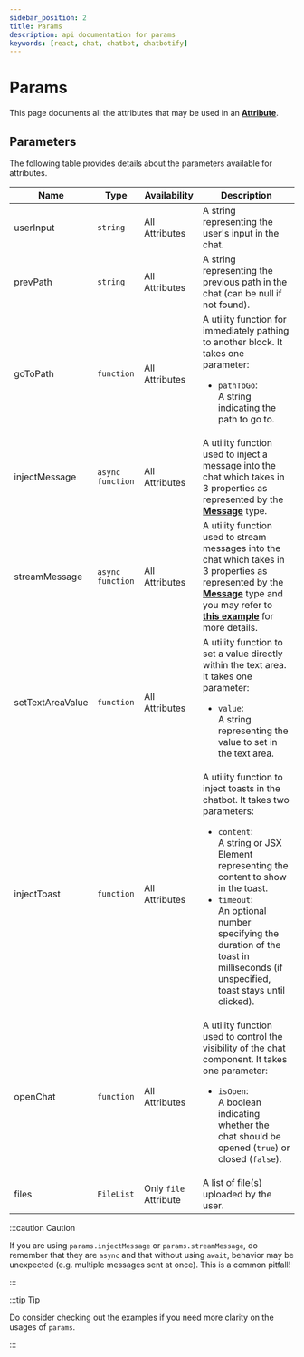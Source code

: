 ```yaml
---
sidebar_position: 2
title: Params
description: api documentation for params
keywords: [react, chat, chatbot, chatbotify]
---
```


# Params

This page documents all the attributes that may be used in an [**Attribute**](/docs/concepts/conversations#attributes).

## Parameters

The following table provides details about the parameters available for attributes.

| Name          | Type                                  | Availability | Description                                                                                                                                                          |
|---------------|---------------------------------------|--------------|----------------------------------------------------------------------------------------------------------------------------------------------------------------------|
| userInput   | `string`                                | All Attributes          | A string representing the user's input in the chat.                                                                                                                 |
| prevPath    | `string`                        | All Attributes         | A string representing the previous path in the chat (can be null if not found).                                                                                                       |
| goToPath    | `function`                        | All Attributes         | A utility function for immediately pathing to another block. It takes one parameter: <ul><li>`pathToGo`:</li> A string indicating the path to go to.</ul>                                                                                                      |
| injectMessage | `async function` | All Attributes         | A utility function used to inject a message into the chat which takes in 3 properties as represented by the [**Message**](/docs/concepts/conversations#message) type.                                                                                          |                                        |
| streamMessage | `async function` | All Attributes         | A utility function used to stream messages into the chat which takes in 3 properties as represented by the [**Message**](/docs/concepts/conversations#message) type and you may refer to [**this example**](/docs/examples/real_time_stream) for more details.                                                                                          |                                        |
| setTextAreaValue | `function` | All Attributes         | A utility function to set a value directly within the text area. It takes one parameter: <ul><li>`value`:</li> A string representing the value to set in the text area.</ul>                                                                                          |                                        |
| injectToast | `function` | All Attributes         | A utility function to inject toasts in the chatbot. It takes two parameters: <ul><li>`content`:</li> A string or JSX Element representing the content to show in the toast.<li>`timeout`:</li> An optional number specifying the duration of the toast in milliseconds (if unspecified, toast stays until clicked).</ul>                                                                                          |                                        |
| openChat    | `function`             | All  Attributes         | A utility function used to control the visibility of the chat component. It takes one parameter: <ul><li>`isOpen`:</li> A boolean indicating whether the chat should be opened (`true`) or closed (`false`).</ul>                                                                             |
| files   | `FileList`                                | Only `file` Attribute          | A list of file(s) uploaded by the user.  

:::caution Caution

If you are using `params.injectMessage` or `params.streamMessage`, do remember that they are `async` and that without using `await`, behavior may be unexpected (e.g. multiple messages sent at once). This is a common pitfall!

:::

:::tip Tip

Do consider checking out the examples if you need more clarity on the usages of `params`.

:::